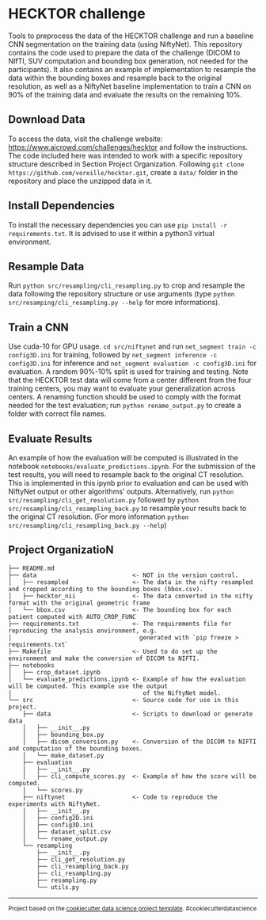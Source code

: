 HECKTOR challenge
==============================

Tools to preprocess the data of the HECKTOR challenge and run a baseline CNN segmentation on the training data (using NiftyNet). This repository contains the code used to prepare the data of the challenge (DICOM to NIfTI, SUV computation and bounding box generation, not needed for the participants). It also contains an example of implementation to resample the data within the bounding boxes and resample back to the original resolution, as well as a NiftyNet baseline implementation to train a CNN on 90% of the training data and evaluate the results on the remaining 10%.


Download Data
------------
To access the data, visit the challenge website: https://www.aicrowd.com/challenges/hecktor and follow the instructions.
The code included here was intended to work with a specific repository structure described in Section Project Organization.
Following `git clone https://github.com/voreille/hecktor.git`, create a `data/` folder in the repository and place the unzipped data in it.

Install Dependencies
------------
To install the necessary dependencies you can use `pip install -r requirements.txt`. It is advised to use it within
a python3 virtual environment.


Resample Data
------------
Run `python src/resampling/cli_resampling.py` to crop and resample the data following the repository structure or use arguments (type `python src/resamping/cli_resampling.py --help` for more informations).

Train a CNN
------------
Use cuda-10 for GPU usage.
`cd src/niftynet` and run `net_segment train -c config3D.ini` for training, followed by
`net_segment inference -c config3D.ini` for inference and `net_segment evaluation -c config3D.ini` for evaluation. 
A random 90%-10% split is used for training and testing. 
Note that the HECKTOR test data will come from a center different from the four training centers, you may want to evaluate your generalization across centers.
A renaming function should be used to comply with the format needed for the test evaluation; run `python rename_output.py` to create a folder with correct file names.

Evaluate Results
------------
An example of how the evaluation will be computed is illustrated in the notebook `notebooks/evaluate_predictions.ipynb`.
For the submission of the test results, you will need to resample back to the original CT resolution. 
This is implemented in this ipynb prior to evaluation and can be used with NiftyNet output or other algorithms' outputs.
Alternatively, run `python src/resampling/cli_get_resolution.py` followed by `python src/resampling/cli_resampling_back.py`
to resample your results back to the original CT resolution. (For more information `python src/resampling/cli_resampling_back.py --help`)

Project OrganizatioN
------------

    ├── README.md                     
    ├── data                           <- NOT in the version control.
    │   ├── resampled                  <- The data in the nifty resampled and cropped according to the bounding boxes (bbox.csv).
    │   ├── hecktor_nii                <- The data converted in the nifty format with the original geometric frame
    │   └── bbox.csv                   <- The bounding box for each patient computed with AUTO_CROP_FUNC
    ├── requirements.txt               <- The requirements file for reproducing the analysis environment, e.g.
    │                                    generated with `pip freeze > requirements.txt`
    ├── Makefile                       <- Used to do set up the environment and make the conversion of DICOM to NIFTI.
    ├── notebooks
    │   ├── crop_dataset.ipynb
    │   └── evaluate_predictions.ipynb <- Example of how the evaluation will be computed. This example use the output
    |                                     of the NiftyNet model.
    └── src                            <- Source code for use in this project.
        ├── data                       <- Scripts to download or generate data
        │   ├── __init__.py
        │   ├── bounding_box.py        
        │   ├── dicom_conversion.py    <- Conversion of the DICOM to NIFTI and computation of the bounding boxes.
        │   └── make_dataset.py
        ├── evaluation
        |   ├── __init__.py
        │   ├── cli_compute_scores.py  <- Example of how the score will be computed.
        │   └── scores.py
        ├── niftynet                   <- Code to reproduce the experiments with NiftyNet.
        │   ├── __init__.py
        │   ├── config2D.ini
        │   ├── config3D.ini
        │   ├── dataset_split.csv
        │   └── rename_output.py
        └── resampling
            ├── __init__.py
            ├── cli_get_resolution.py
            ├── cli_resampling_back.py
            ├── cli_resampling.py
            ├── resampling.py
            └── utils.py
         

--------

<p><small>Project based on the <a target="_blank" href="https://drivendata.github.io/cookiecutter-data-science/">cookiecutter data science project template</a>. #cookiecutterdatascience</small></p>
